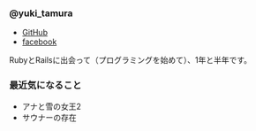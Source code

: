### @yuki_tamura
- [GitHub](https://github.com/YukiTamura14)
- [facebook](https://www.facebook.com/tamura.yuki.10)

RubyとRailsに出会って（プログラミングを始めて）、1年と半年です。

### 最近気になること
- アナと雪の女王2
- サウナーの存在